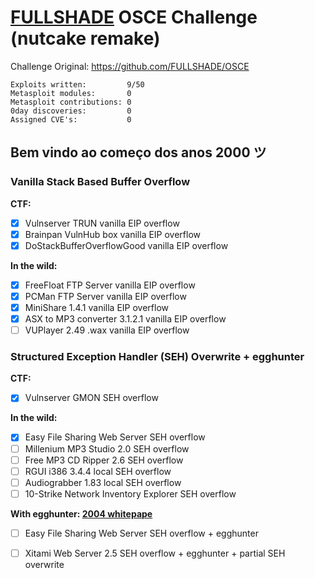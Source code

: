 # [FULLSHADE](https://github.com/FULLSHADE) OSCE Challenge (nutcake remake)

Challenge Original: https://github.com/FULLSHADE/OSCE

```
Exploits written:         9/50
Metasploit modules:       0
Metasploit contributions: 0
0day discoveries:         0
Assigned CVE's:           0
```

## Bem vindo ao começo dos anos 2000 ツ

### Vanilla Stack Based Buffer Overflow

**CTF:**

- [x] Vulnserver TRUN vanilla EIP overflow
- [x] Brainpan VulnHub box vanilla EIP overflow
- [x] DoStackBufferOverflowGood vanilla EIP overflow

**In the wild:**

- [x] FreeFloat FTP Server vanilla EIP overflow
- [x] PCMan FTP Server vanilla EIP overflow
- [x] MiniShare 1.4.1 vanilla EIP overflow
- [x] ASX to MP3 converter 3.1.2.1 vanilla EIP overflow
- [ ] VUPlayer 2.49 .wax vanilla EIP overflow

### Structured Exception Handler (SEH) Overwrite + egghunter

 **CTF:**

- [x] Vulnserver GMON SEH overflow

**In the wild:**

- [x] Easy File Sharing Web Server SEH overflow
- [ ] Millenium MP3 Studio 2.0 SEH overflow
- [ ] Free MP3 CD Ripper 2.6 SEH overflow
- [ ] RGUI i386 3.4.4 local SEH overflow
- [ ] Audiograbber 1.83 local SEH overflow
- [ ] 10-Strike Network Inventory Explorer SEH overflow

**With egghunter: [2004 whitepape](http://www.hick.org/code/skape/papers/egghunt-shellcode.pdf)**

- [ ] Easy File Sharing Web Server SEH overflow + egghunter
- [ ] Xitami Web Server 2.5 SEH overflow + egghunter + partial SEH overwrite












